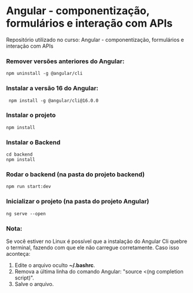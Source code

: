 # Angular - componentização, formulários e interação com APIs
Repositório utilizado no curso: Angular - componentização, formulários e interação com APIs


### Remover versões anteriores do Angular:
```
npm uninstall -g @angular/cli
```

### Instalar a versão 16 do Angular:
```
 npm install -g @angular/cli@16.0.0
```

### Instalar o projeto
```
npm install
```

### Instalar o Backend
```
cd backend
npm install
```

### Rodar o backend (na pasta do projeto backend)
```
npm run start:dev
```

### Inicializar o projeto (na pasta do projeto Angular)
```
ng serve --open
```

### Nota:
Se você estiver no Linux é possível que a instalação do Angular Cli quebre o terminal, fazendo com que ele não carregue corretamente. Caso isso aconteça:

1. Edite o arquivo oculto **~/.bashrc**.
2. Remova a última linha do comando Angular: "source <(ng completion script)".
3. Salve o arquivo.

